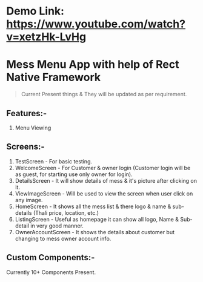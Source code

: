# Demo Link: https://www.youtube.com/watch?v=xetzHk-LvHg

# Mess Menu App with help of Rect Native Framework

> Current Present things & They will be updated as per requirement.

## Features:-

1. Menu Viewing

## Screens:-

1. TestScreen - For basic testing.
2. WelcomeScreen - For Customer & owner login (Customer login will be as guest, for starting use only owner for login).
3. DetailsScreen - It will show details of mess & it's picture after clicking on it.
4. ViewImageScreen - Will be used to view the screen when user click on any image.
5. HomeScreen - It shows all the mess list & there logo & name & sub-details (Thali price, location, etc.)
6. ListingScreen - Useful as homepage it can show all logo, Name & Sub-detail in very good manner.
7. OwnerAccountScreen - It shows the details about customer but changing to mess owner account info.

## Custom Components:-

Currently 10+ Components Present.
